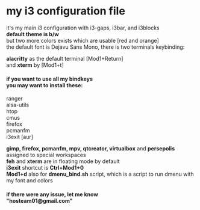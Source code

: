 
<h1>
 my i3 configuration file
</h1>
<p>
it's my main i3 configuration with i3-gaps, i3bar, and i3blocks</br>
<b>default theme is b/w </b></br> 
 but two more colors exists which are usable [red and orange] </br>
the default font is Dejavu Sans Mono, there is two terminals keybinding: </br>
<p>
<p>
 <b>alacritty</b> as the default terminal [Mod1+Return] </br>
 and <b>xterm</b> by [Mod1+t] </br>
</p>
<h4>
if you want to use all my bindkeys </br>
you may want to install these:
</h4>
<p> ranger </br>
 alsa-utils </br>
 htop </br>
 cmus </br>
 firefox </br>
 pcmanfm </br>
 i3exit [aur] </br>

</p>

<p>
 <b>gimp, firefox, pcmanfm, mpv, qtcreator, virtualbox</b> and <b>persepolis</b> assigned to special workspaces </br> 
 <b>feh</b> and <b>xterm</b> are in floating mode by default </br>
 <b>i3exit</b> shortcut is <b>Ctrl+Mod1+0</b> </br>
 <b>Mod1+d</b> also for <b>dmenu_bind.sh</b> script, which is a script to run dmenu with my font and colors
 
</p>
<h4>
 if there were any issue, let me know </br>    "hosteam01@gmail.com" 
</h4>
